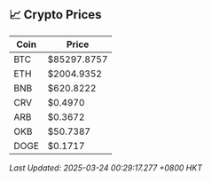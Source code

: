 ## 📈 Crypto Prices

| Coin | Price |
| ---- | ----- |
| BTC | $85297.8757 |
| ETH | $2004.9352 |
| BNB | $620.8222 |
| CRV | $0.4970 |
| ARB | $0.3672 |
| OKB | $50.7387 |
| DOGE | $0.1717 |

_Last Updated: 2025-03-24 00:29:17.277 +0800 HKT_